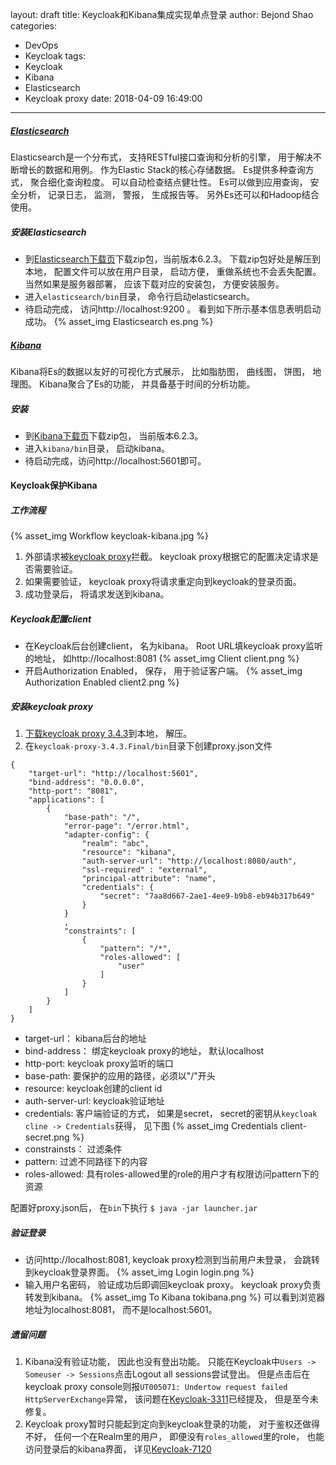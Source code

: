 layout: draft
title: Keycloak和Kibana集成实现单点登录
author: Bejond Shao
categories:
  - DevOps
  - Keycloak
tags:
  - Keycloak
  - Kibana
  - Elasticsearch
  - Keycloak proxy
date: 2018-04-09 16:49:00
---
##### [Elasticsearch](https://www.elastic.co/products/elasticsearch)
Elasticsearch是一个分布式， 支持RESTful接口查询和分析的引擎， 用于解决不断增长的数据和用例。 作为Elastic Stack的核心存储数据。 Es提供多种查询方式， 聚合细化查询粒度。 可以自动检查结点健壮性。 Es可以做到应用查询， 安全分析， 记录日志， 监测， 警报， 生成报告等。 另外Es还可以和Hadoop结合使用。

##### 安装Elasticsearch
* 到[Elasticsearch下载页](https://www.elastic.co/downloads/elasticsearch)下载zip包，当前版本6.2.3。 下载zip包好处是解压到本地， 配置文件可以放在用户目录， 启动方便， 重做系统也不会丢失配置。 当然如果是服务器部署， 应该下载对应的安装包， 方便安装服务。
* 进入`elasticsearch/bin`目录， 命令行启动elasticsearch。
* 待启动完成， 访问http://localhost:9200 。 看到如下所示基本信息表明启动成功。
{% asset_img Elasticsearch es.png %}

##### [Kibana](https://www.elastic.co/products/kibana)
Kibana将Es的数据以友好的可视化方式展示， 比如脂肪图， 曲线图， 饼图， 地理图。 Kibana聚合了Es的功能， 并具备基于时间的分析功能。

##### 安装
* 到[Kibana下载页](https://www.elastic.co/downloads/kibana)下载zip包， 当前版本6.2.3。
* 进入`kibana/bin`目录， 启动kibana。
* 待启动完成，访问http://localhost:5601即可。

#### Keycloak保护Kibana
##### 工作流程
{% asset_img Workflow keycloak-kibana.jpg %}
1. 外部请求被[keycloak proxy](https://www.keycloak.org/docs/latest/server_installation/index.html#_proxy)拦截。 keycloak proxy根据它的配置决定请求是否需要验证。
2. 如果需要验证， keycloak proxy将请求重定向到keycloak的登录页面。
3. 成功登录后， 将请求发送到kibana。

##### Keycloak配置client
* 在Keycloak后台创建client， 名为kibana。 Root URL填keycloak proxy监听的地址， 如http://localhost:8081
{% asset_img Client client.png %}
* 开启Authorization Enabled， 保存， 用于验证客户端。
{% asset_img Authorization Enabled client2.png %}

##### 安装keycloak proxy
1. [下载keycloak proxy 3.4.3](https://downloads.jboss.org/keycloak/3.4.3.Final/keycloak-proxy-3.4.3.Final.zip)到本地， 解压。
2. 在`keycloak-proxy-3.4.3.Final/bin`目录下创建proxy.json文件
```
{
    "target-url": "http://localhost:5601",
    "bind-address": "0.0.0.0",
    "http-port": "8081",
    "applications": [
        {
            "base-path": "/",
            "error-page": "/error.html",
            "adapter-config": {
                "realm": "abc",
                "resource": "kibana",
                "auth-server-url": "http://localhost:8080/auth",
                "ssl-required" : "external",
                "principal-attribute": "name",
                "credentials": {
                    "secret": "7aa8d667-2ae1-4ee9-b9b8-eb94b317b649"
                }
            }
            ,
            "constraints": [
                {
                    "pattern": "/*",
                    "roles-allowed": [
                        "user"
                    ]
                }
            ]
        }
    ]
}
```
* target-url： kibana后台的地址
* bind-address： 绑定keycloak proxy的地址， 默认localhost
* http-port: keycloak proxy监听的端口
* base-path: 要保护的应用的路径，必须以"/"开头
* resource: keycloak创建的client id
* auth-server-url: keycloak验证地址
* credentials: 客户端验证的方式， 如果是secret， secret的密钥从`keycloak cline -> Credentials`获得， 见下图
{% asset_img Credentials client-secret.png %}
* constrainsts： 过滤条件
* pattern: 过滤不同路径下的内容
* roles-allowed: 具有roles-allowed里的role的用户才有权限访问pattern下的资源

配置好proxy.json后， 在`bin`下执行
`$ java -jar launcher.jar`

##### 验证登录
* 访问http://localhost:8081, keycloak proxy检测到当前用户未登录， 会跳转到keycloak登录界面。
{% asset_img Login login.png %}
* 输入用户名密码， 验证成功后即调回keycloak proxy。 keycloak proxy负责转发到kibana。
{% asset_img To Kibana tokibana.png %}
可以看到浏览器地址为localhost:8081， 而不是localhost:5601。

##### 遗留问题
1. Kibana没有验证功能， 因此也没有登出功能。 只能在Keycloak中`Users -> Someuser -> Sessions`点击Logout all sessions尝试登出。 但是点击后在keycloak proxy console则报`UT005071: Undertow request failed HttpServerExchange`异常， 该问题在[Keycloak-3311](https://issues.jboss.org/browse/KEYCLOAK-3311)已经提及， 但是至今未修复。
2. Keycloak proxy暂时只能起到定向到keycloak登录的功能， 对于鉴权还做得不好， 任何一个在Realm里的用户， 即便没有`roles_allowed`里的role， 也能访问登录后的kibana界面， 详见[Keycloak-7120](https://issues.jboss.org/browse/KEYCLOAK-7120)